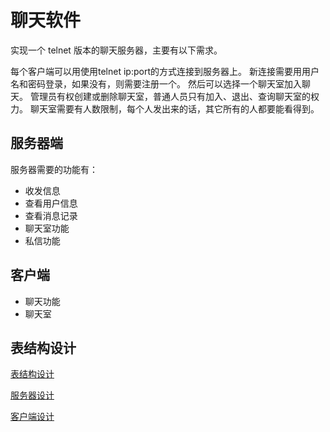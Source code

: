 # 聊天软件

实现一个 telnet 版本的聊天服务器，主要有以下需求。

每个客户端可以用使用telnet ip:port的方式连接到服务器上。
新连接需要用用户名和密码登录，如果没有，则需要注册一个。
然后可以选择一个聊天室加入聊天。
管理员有权创建或删除聊天室，普通人员只有加入、退出、查询聊天室的权力。
聊天室需要有人数限制，每个人发出来的话，其它所有的人都要能看得到。

## 服务器端

服务器需要的功能有：

- 收发信息
- 查看用户信息
- 查看消息记录
- 聊天室功能
- 私信功能

## 客户端

- 聊天功能
- 聊天室

## 表结构设计

[表结构设计](./docs/db.md)

[服务器设计](./docs/server.md)

[客户端设计](./docs/client.md)
